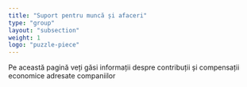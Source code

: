 ```yaml
---
title: "Suport pentru muncă și afaceri"
type: "group"
layout: "subsection"
weight: 1
logo: "puzzle-piece"
---
```


Pe această pagină veți găsi informații despre contribuții și compensații economice adresate companiilor
